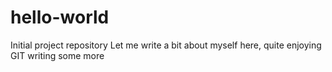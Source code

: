 # hello-world
Initial project repository
Let me write a bit about myself here, quite enjoying GIT
writing some more